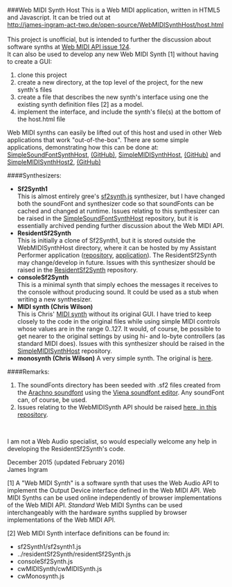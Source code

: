 ###Web MIDI Synth Host
This is a Web MIDI application, written in HTML5 and Javascript. It can be tried out at <br />
http://james-ingram-act-two.de/open-source/WebMIDISynthHost/host.html <br />
<br />
This project is unofficial, but is intended to further the discussion about software synths at [Web MIDI API issue 124](https://github.com/WebAudio/web-midi-api/issues/124).<br />
It can also be used to develop any new Web MIDI Synth [1] without having to create a GUI:

1. clone this project
2. create a new directory, at the top level of the project, for the new synth's files
3. create a file that describes the new synth's interface using one the existing synth definition files [2] as a model.
4. implement the interface, and include the synth's file(s) at the bottom of the host.html file

Web MIDI synths can easily be lifted out of this host and used in other Web applications that work "out-of-the-box". There are some simple applications, demonstrating how this can be done at:<br /> [SimpleSoundFontSynthHost](https://github.com/notator/SimpleSoundFontSynthHost),  [(GitHub)](https://github.com/notator/SimpleSoundFontSynthHost),
[SimpleMIDISynthHost](http://james-ingram-act-two.de/open-source/SimpleMIDISynthHost/host.html),
[(GitHub)](https://github.com/notator/SimpleMIDISynthHost) and
[SimpleMIDISynthHost2](http://james-ingram-act-two.de/open-source/SimpleMIDISynthHost2/host.html),
[(GitHub)](https://github.com/notator/SimpleMIDISynthHost2)<br />

####Synthesizers:
* **Sf2Synth1**<br />
This is almost entirely gree's [sf2synth.js](https://github.com/gree/sf2synth.js) synthesizer, but I have changed both the soundFont and synthesizer code so that soundFonts can be cached and changed at runtime. Issues relating to this synthesizer can be raised in the [SimpleSoundFontSynthHost](https://github.com/notator/SimpleSoundFontSynthHost/issues) repository, but it is essentially archived pending further discussion about the Web MIDI API.
* **ResidentSf2Synth**<br />
This is initially a clone of Sf2Synth1, but it is stored outside the WebMIDISynthHost directory, where it can be hosted by my Assistant Performer application ([repository](https://github.com/notator/assistant-performer), [application](http://james-ingram-act-two.de/open-source/assistantPerformer/assistantPerformer.html)). The ResidentSf2Synth may change/develop in future. Issues with this synthesizer should be raised in the [ResidentSf2Synth](https://github.com/notator/ResidentSf2Synth/issues) repository.
* **consoleSf2Synth**<br />
This is a minimal synth that simply echoes the messages it receives to the console without producing sound.
It could be used as a stub when writing a new synthesizer.
* **MIDI synth (Chris Wilson)**<br />
This is Chris' [MIDI synth](https://webaudiodemos.appspot.com/midi-synth/index.html) without its original GUI. I have tried to keep closely to the code in the original files while using simple MIDI controls whose values are in the range 0..127. It would, of course, be possible to get nearer to the original settings by using hi- and lo-byte controllers (as standard MIDI does). Issues with this synthesizer should be raised in the [SimpleMIDISynthHost](https://github.com/notator/SimpleMIDISynthHost/issues) repository.
* **monosynth (Chris Wilson)** A very simple synth. The original is [here](https://github.com/cwilso/monosynth).<br />

####Remarks:
 1. The soundFonts directory has been seeded with .sf2 files created from the [Arachno soundfont](http://www.arachnosoft.com/main/soundfont.php) using the [Viena soundfont editor](http://www.synthfont.com/index.html). Any soundFont can, of course, be used.<br />
 2. Issues relating to the WebMIDISynth API should be raised [here, in this repository](https://github.com/notator/WebMIDISynthHost/issues).
<br />

I am not a Web Audio specialist, so would especially welcome any help in developing the ResidentSf2Synth's code.<br />

December 2015 (updated February 2016)<br />
James Ingram

[1] A "Web MIDI Synth" is a software synth that uses the Web Audio API to implement the Output Device interface defined in the Web MIDI API. Web MIDI Synths can be used online independently of browser implementations of the Web MIDI API. *Standard* Web MIDI Synths can be used interchangeably with the hardware synths supplied by browser implementations of the Web MIDI API.<br />

[2] Web MIDI Synth interface definitions can be found in:
* sf2Synth1/sf2synth1.js
* ../residentSf2Synth/residentSf2Synth.js
* consoleSf2Synth.js
* cwMIDISynth/cwMIDISynth.js
* cwMonosynth.js



